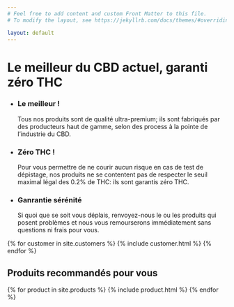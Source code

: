 ```yaml
---
# Feel free to add content and custom Front Matter to this file.
# To modify the layout, see https://jekyllrb.com/docs/themes/#overriding-theme-defaults

layout: default
---
```


<div class="about">

<h1>Le meilleur du CBD actuel, garanti zéro THC</h1>

<ul class="cols3">
<li>
<div class="icon" style="background-image: url({{ "assets/images/best.png" | relative_url }}"></div>

<h3>Le meilleur !</h3>

Tous nos produits sont de qualité ultra-premium; ils sont fabriqués par des producteurs haut de gamme, selon des process à la pointe de l’industrie du CBD.

</li><li>
<div class="icon" style="background-image: url({{ "assets/images/zero-percent-thc.png" | relative_url }}"></div>

<h3>Zéro THC !</h3>

Pour vous permettre de ne courir aucun risque en cas de test de dépistage, nos produits ne se contentent pas de respecter le seuil maximal légal des 0.2% de THC: ils sont garantis zéro THC.

</li><li>

<div class="icon" style="background-image: url({{ "assets/images/money-back.png" | relative_url }}"></div>

<h3>Ganrantie sérénité</h3>

Si quoi que se soit vous déplais, renvoyez-nous le ou les produits qui posent problèmes et nous vous remourserons immédiatement sans questions ni frais pour vous.

</li>
</ul>

{% for customer in site.customers %}
  {% include customer.html %}
{% endfor %}

<h2>Produits recommandés pour vous</h2>

</div>


{% for product in site.products %}
  {% include product.html %}
{% endfor %}
